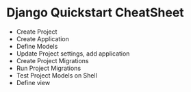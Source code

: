 # Django Quickstart CheatSheet

 - Create Project
 - Create Application
 - Define Models
 - Update Project settings, add application
 - Create Project Migrations
 - Run Project Migrations
 - Test Project Models on Shell
 - Define view 

<!--stackedit_data:
eyJoaXN0b3J5IjpbMTM2NzQzMDEwNCw4OTg5NzQ1ODEsLTIxMz
E4NzY5NjJdfQ==
-->